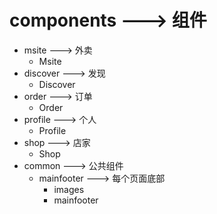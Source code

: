 # components ---> 组件
- msite ---> 外卖
    - Msite
- discover ---> 发现
    - Discover
- order ---> 订单
    - Order
- profile ---> 个人
    - Profile
- shop ---> 店家
    - Shop
- common ---> 公共组件
    - mainfooter ---> 每个页面底部
        - images
        - mainfooter 